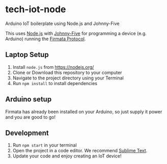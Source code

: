 # tech-iot-node
Arduino IoT boilerplate using Node.js and Johnny-Five

This uses [Node.js](https://nodejs.org/) with [Johnny-Five](http://johnny-five.io/api) for programming a device (e.g. Arduino) running the [Firmata Protocol](https://github.com/firmata/protocol).

## Laptop Setup

1. Install `node.js` from https://nodejs.org/
2. Clone or Download this repository to your computer
3. Navigate to the project directory using your Terminal
4. Run `npm install` to install dependencies

## Arduino setup

Firmata has already been installed on your Arduino, so just supply it power and you are good to go!

## Development

1. Run `npm start` in your terminal
2. Open the project in a code editor. We recommend [Sublime Text](https://www.sublimetext.com/).
3. Update your code and enjoy creating an IoT device!
